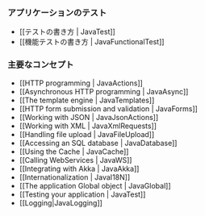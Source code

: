 <!--- Copyright (C) 2009-2013 Typesafe Inc. <http://www.typesafe.com> -->
<!--
### Testing your application
-->
### アプリケーションのテスト

<!--
- [[Writing tests | JavaTest]]
- [[Writing functional tests | JavaFunctionalTest]]
-->
- [[テストの書き方 | JavaTest]]
- [[機能テストの書き方 | JavaFunctionalTest]]

<!--
### Main concepts
-->
### 主要なコンセプト

- [[HTTP programming | JavaActions]]
- [[Asynchronous HTTP programming | JavaAsync]]
- [[The template engine | JavaTemplates]]
- [[HTTP form submission and validation | JavaForms]]
- [[Working with JSON | JavaJsonActions]]
- [[Working with XML | JavaXmlRequests]]
- [[Handling file upload | JavaFileUpload]]
- [[Accessing an SQL database | JavaDatabase]]
- [[Using the Cache | JavaCache]]
- [[Calling WebServices | JavaWS]]
- [[Integrating with Akka | JavaAkka]]
- [[Internationalization | JavaI18N]]
- [[The application Global object | JavaGlobal]]
- [[Testing your application | JavaTest]]
- [[Logging|JavaLogging]]
